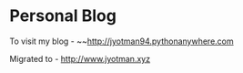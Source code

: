 # Personal Blog

To visit my blog - ~~http://jyotman94.pythonanywhere.com 

Migrated to - http://www.jyotman.xyz
